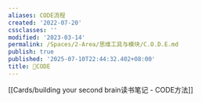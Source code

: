 ```yaml
---
aliases: CODE流程
created: '2022-07-20'
cssclasses: ''
modified: '2023-03-14'
permalink: /Spaces/2-Area/思维工具与模块/C.O.D.E.md
publish: true
published: '2025-07-10T22:44:32.402+08:00'
title: 🔡CODE
---
```

[[Cards/building your second brain读书笔记 - CODE方法]]